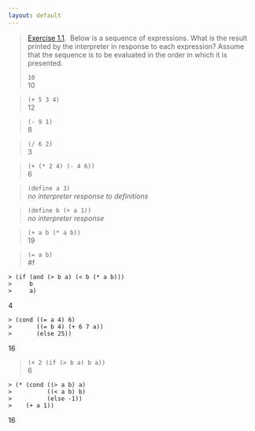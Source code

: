 ```yaml
---
layout: default
---
```


> [Exercise 1.1](https://mitpress.mit.edu/sites/default/files/sicp/full-text/book/book-Z-H-10.html#%_thm_1.1).  Below is a sequence of expressions. What is the result printed by the interpreter in response to each expression? Assume that the sequence is to be evaluated in the order in which it is presented.
>
> `10`  
10

> `(+ 5 3 4)`  
12

> `(- 9 1)`  
8

> `(/ 6 2)`  
3

> `(+ (* 2 4) (- 4 6))`  
6

> `(define a 3)`  
*no interpreter response to definitions*

> `(define b (+ a 1))`  
*no interpreter response*

> `(+ a b (* a b))`  
19

> `(= a b)`  
#f

```
> (if (and (> b a) (< b (* a b)))
>     b
>     a)
```
4

```
> (cond ((= a 4) 6)
>       ((= b 4) (+ 6 7 a))
>       (else 25))
```
16

> `(+ 2 (if (> b a) b a))`  
6

```
> (* (cond ((> a b) a)
>          ((< a b) b)
>          (else -1))
>    (+ a 1))
```
16
